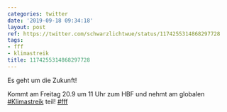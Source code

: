 ```yaml
---
categories: twitter
date: '2019-09-18 09:34:18'
layout: post
ref: https://twitter.com/schwarzlichtwue/status/1174255314868297728
tags:
- fff
- klimastreik
title: 1174255314868297728
---
```

Es geht um die Zukunft!

Kommt am Freitag 20.9 um 11 Uhr zum HBF und nehmt am globalen [#Klimastreik](/t/klimastreik) teil! [#fff](/t/fff)
